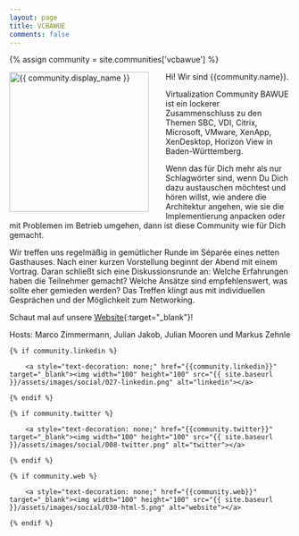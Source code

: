```yaml
---
layout: page
title: VCBAWUE
comments: false
---
```

{% assign community = site.communities['vcbawue'] %}

<img style="float: left; width: 250px; margin-right: 30px;" src="{{ site.url }}{{ community.picture | relative_url }}" alt="{{ community.display_name }}">
Hi! Wir sind {{community.name}}. 

Virtualization Community BAWUE ist ein lockerer Zusammenschluss zu den Themen SBC, VDI, Citrix, Microsoft, VMware, XenApp, XenDesktop, Horizon View in Baden-Württemberg.

Wenn das für Dich mehr als nur Schlagwörter sind, wenn Du Dich dazu austauschen möchtest und hören willst, wie andere die Architektur angehen, wie sie die Implementierung anpacken oder mit Problemen im Betrieb umgehen, dann ist diese Community wie für Dich gemacht.

Wir treffen uns regelmäßig in gemütlicher Runde im Séparée eines netten Gasthauses. Nach einer kurzen Vorstellung beginnt der Abend mit einem Vortrag. Daran schließt sich eine Diskussionsrunde an: Welche Erfahrungen haben die Teilnehmer gemacht? Welche Ansätze sind empfehlenswert, was sollte eher gemieden werden? Das Treffen klingt aus mit individuellen Gesprächen und der Möglichkeit zum Networking.

Schaut mal auf unsere [Website]({{community.web}}){:target="_blank"}!

Hosts: Marco Zimmermann, Julian Jakob, Julian Mooren und Markus Zehnle

<div class="social-button-member">

    {% if community.linkedin %}

        <a style="text-decoration: none;" href="{{community.linkedin}}" target="_blank"><img width="100" height="100" src="{{ site.baseurl }}/assets/images/social/027-linkedin.png" alt="linkedin"></a>

    {% endif %}

    {% if community.twitter %}

        <a style="text-decoration: none;" href="{{community.twitter}}" target="_blank"><img width="100" height="100" src="{{ site.baseurl }}/assets/images/social/008-twitter.png" alt="twitter"></a>

    {% endif %}

    {% if community.web %}

        <a style="text-decoration: none;" href="{{community.web}}" target="_blank"><img width="100" height="100" src="{{ site.baseurl }}/assets/images/social/030-html-5.png" alt="website"></a>

    {% endif %}

</div>